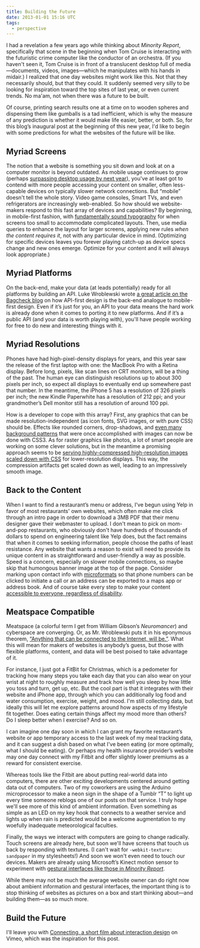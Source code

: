 ```yaml
---
title: Building the Future
date: 2013-01-01 15:16 UTC
tags:
  - perspective
---
```


I had a revelation a few years ago while thinking about *Minority Report*, specifically that scene in the beginning when Tom Cruise is interacting with the futuristic crime computer like the conductor of an orchestra. (If you haven't seen it, Tom Cruise is in front of a translucent desktop full of media—documents, videos, images—which he manipulates with his hands in midair.) I realized that one day websites might work like this. Not that they necessarily should, but that they could. It suddenly seemed very silly to be looking for inspiration toward the top sites of last year, or even current trends. No ma'am, not when there was a future to be built.

<!--more-->

Of course, printing search results one at a time on to wooden spheres and dispensing them like gumballs is a tad inefficient, which is why the measure of any prediction is whether it would make life easier, better, or both. So, for this blog’s inaugural post at the beginning of this new year, I'd like to begin with some predictions for what the websites of the future will be like.

## Myriad Screens

The notion that a website is something you sit down and look at on a computer monitor is beyond outdated. As mobile usage continues to grow (perhaps [surpassing desktop usage by next year][1]), you've at least got to contend with more people accessing your content on smaller, often less-capable devices on typically slower network connections. But “mobile” doesn't tell the whole story. Video game consoles, Smart TVs, and even refrigerators are increasingly web-enabled. So how should we website-makers respond to this fast array of devices and capabilities? By beginning, in mobile-first fashion, with [fundamentally sound typography][2] for when screens too small to accommodate complicated layouts. Then, use media queries to enhance the layout for larger screens, applying new rules *when the content requires it*, not with any particular device in mind. (Optimizing for specific devices leaves you forever playing catch-up as device specs change and new ones emerge. Optimize for your content and it will always look appropriate.)

## Myriad Platforms

On the back-end, make your data (at leads potentially) ready for all platforms by building an API. Luke Wroblewski wrote [a great article on the Bagcheck blog][3] on how API-first design is the back-end analogue to mobile-first design. Even if it’s just for you, an API to your data means the hard work is already done when it comes to porting it to new platforms. And if it’s a public API (and your data is worth playing with), you'll have people working for free to do new and interesting things with it.

## Myriad Resolutions

Phones have had high-pixel-density displays for years, and this year saw the release of the first laptop with one: the MacBook Pro with a Retina display. Before long, pixels, like scan lines on CRT monitors, will be a thing of the past. The human eye can distinguish resolutions up to about 300 pixels per inch, so expect all displays to eventually end up somewhere past that number. In the meantime, the iPhone 5 has a resolution of 326 pixels per inch; the new Kindle Paperwhite has a resolution of 212 ppi; and your grandmother’s Dell monitor still has a resolution of around 100 ppi.

How is a developer to cope with this array? First, any graphics that can be made resolution-independent (as icon fonts, SVG images, or with pure CSS) should be. Effects like rounded corners, drop-shadows, and [even many background patterns][4] that were once accomplished with images can now be done with CSS3. As for raster graphics like photos, a lot of smart people are working on some clever solutions, but in the meantime a promising approach seems to be [serving highly-compressed high-resolution images scaled down with CSS][5] for lower-resolution displays. This way, the compression artifacts get scaled down as well, leading to an impressively smooth image.

## Back to the Content

When I want to find a restaurant’s menu or address, I've begun using Yelp in favor of most restaurants' own websites, which often make me click through an intro page in order to download a 3MB PDF that their menu designer gave their webmaster to upload. I don't mean to pick on mom-and-pop restaurants, who obviously don't have hundreds of thousands of dollars to spend on engineering talent like Yelp does, but the fact remains that when it comes to seeking information, people choose the paths of least resistance. Any website that wants a reason to exist will need to provide its unique content in as straightforward and user-friendly a way as possible. Speed is a concern, especially on slower mobile connections, so maybe skip that humongous banner image at the top of the page. Consider marking upon contact info with [microformats][6] so that phone numbers can be clicked to initiate a call or an address can be exported to a maps app or address book. And of course take every step to make your content [accessible to everyone, regardless of disability][7].

## Meatspace Compatible

Meatspace (a colorful term I get from William Gibson’s *Neuromancer*) and cyberspace are converging. Or, as Mr. Wroblewski puts it in his eponymous theorem, [“Anything that can be connected to the Internet, will be.”][8]. What this will mean for makers of websites is anybody’s guess, but those with flexible platforms, content, and data will be best poised to take advantage of it.

For instance, I just got a FitBit for Christmas, which is a pedometer for tracking how many steps you take each day that you can also wear on your wrist at night to roughly measure and track how well you sleep by how little you toss and turn, get up, etc. But the cool part is that it integrates with their website and iPhone app, through which you can additionally log food and water consumption, exercise, weight, and mood. I'm still collecting data, but ideally this will let me explore patterns around how aspects of my lifestyle fit together. Does eating certain things affect my mood more than others? Do I sleep better when I exercise? And so on.

I can imagine one day soon in which I can grant my favorite restaurant’s website or app temporary access to the last week of my meal tracking data, and it can suggest a dish based on what I've been eating (or more optimally, what I should be eating). Or perhaps my health insurance provider’s website may one day connect with my Fitbit and offer slightly lower premiums as a reward for consistent exercise.

Whereas tools like the Fitbit are about putting real-world data into computers, there are other exciting developments centered around getting data out of computers. Two of my coworkers are using the Arduino microprocessor to make a neon sign in the shape of a Tumblr “T” to light up every time someone reblogs one of our posts on that service. I truly hope we'll see more of this kind of ambient information. Even something as simple as an LED on my key hook that connects to a weather service and lights up when rain is predicted would be a welcome augmentation to my woefully inadequate meteorological faculties.

Finally, the ways we interact with computers are going to change radically. Touch screens are already here, but soon we'll have screens that touch us back by responding with textures. (I can't wait for `-webkit-texture: sandpaper` in my stylesheets!) And soon we won't even need to touch our devices. Makers are already using Microsoft’s Kinect motion sensor to experiment with [gestural interfaces like those in *Minority Report*][9].

While there may not be much the average website owner can do right now about ambient information and gestural interfaces, the important thing is to stop thinking of websites as pictures on a box and start thinking about—and building them—as so much more.

## Build the Future

I'll leave you with [Connecting, a short film about interaction design][10] on Vimeo, which was the inspiration for this post.

[1]: http://www.businessinsider.com/mobile-will-eclipse-desktop-by-2014-2012-6
[2]: http://www.welcomebrand.co.uk/thoughts/the-responsive-web-will-be-99-9-typography/
[3]: https://bagcheck.com/blog/8-bagchecking-in-the-command-line
[4]: http://lea.verou.me/css3patterns/
[5]: http://blog.netvlies.nl/design-interactie/retina-revolution/
[6]: http://microformats.org
[7]: http://a11yproject.com/
[8]: http://www.lukew.com/ff/entry.asp?1592
[9]: http://singularityhub.com/2010/12/10/mit-uses-xbox-kinect-to-create-cheap-minority-report-interface-video/
[10]: http://vimeo.com/52861634
